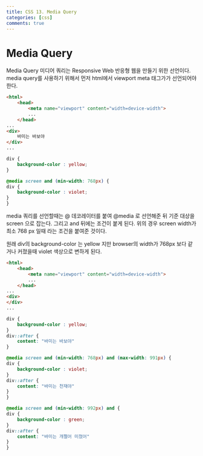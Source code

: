 ```yaml
---
title: CSS 13. Media Query
categories: [css]
comments: true
---
```


# Media Query 

Media Query 미디어 쿼리는 Responsive Web 반응형 웹을 만들기 위한 선언이다.
media query를 사용하기 위해서 먼저 html에서 viewport meta 태그가가 선언되어야 한다.

```html
<html>
    <head>
        <meta name="viewport" content="width=device-width">
        ...
    </head>
...
<div>
    바미는 바보야
</div>
...
```

```css
div {
    background-color : yellow;
}

@media screen and (min-width: 768px) {
div {
    background-color : violet;
}
}
```

media 쿼리를 선언할때는 @ 데코레이터를 붙여 @media 로 선언해준 뒤
기준 대상을 screen 으로 잡는다. 그리고 and 뒤에는 조건이 붙게 된다.
위의 경우 screen width가 최소 768 px 일때 라는 조건을 붙여준 것이다.

원래 div의 background-color 는 yellow 지만
browser의 width가 768px 보다 같거나 커졌을때 violet 색상으로 변하게 된다.

```html
<html>
    <head>
        <meta name="viewport" content="width=device-width">
        ...
    </head>
...
<div>
</div>
...
```
```css
div {
    background-color : yellow;
}
div::after {
    content: "바미는 바보야"
}

@media screen and (min-width: 768px) and (max-width: 991px) {
div {
    background-color : violet;
}
div::after {
    content: "바미는 천재야"
}
}

@media screen and (min-width: 992px) and {
div {
    background-color : green;
}
div::after {
    content: "바미는 개쩔어 미쳤어"
}
}
```



